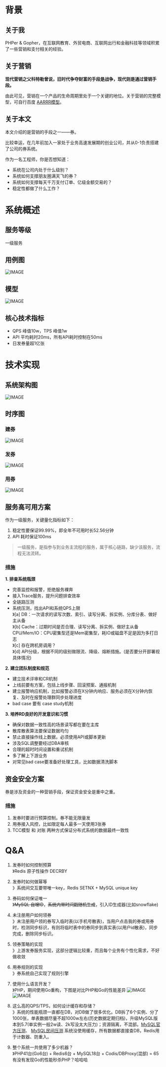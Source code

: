 # 背景
## 关于我
PHPer & Gopher，在互联网教育、外贸电商、互联网出行和金融科技等领域积累了一些营销和支付相关的经验。

## 关于营销
**现代营销之父科特勒曾说，旧时代争夺财富的手段是战争，现代则是通过营销手段。**

由此可见，营销在一个产品的生命周期里处于一个关键的地位。关于营销的完整模型，可自行百度 [AARRR模型](https://baike.baidu.com/item/AARRR/6962373?fr=aladdin)。

## 关于本文
本文介绍的是营销的手段之一——券。

比较幸运，在几年前加入一家处于业务高速发展期的创业公司，并从0-1负责搭建了公司的券系统。

作为一名工程师，你是否想知道：
- 系统在公司内处于什么级别？
- 系统如何支撑朋友圈满天飞的券？
- 系统如何支撑每天千万支付订单、亿级金额交易的？
- 稳定性都做了什么工作？

# 系统概述
## 服务等级
一级服务

## 用例图
![IMAGE](resources/D351F0E2207AB9732EB9A0C4DCEEAB6B.jpg)

## 模型
![IMAGE](resources/8C25693BE8EDF689DEA30A609B1AB6CD.jpg)

## 核心技术指标
- QPS 峰值10w，TPS 峰值1w
- API 平均耗时20ms，所有API耗时控制在50ms
- 日发券量超1亿张

# 技术实现
## 系统架构图
![IMAGE](resources/9BD419C47DBD53431809EF7DA9F1B514.jpg)

## 时序图
### 建券
![IMAGE](resources/859A2562737B8E889524F4840823B56A.jpg)

### 发券
![IMAGE](resources/6954ED591B6CF528273E36D2B8E9C367.jpg)

### 用券
![IMAGE](resources/A281A6D8F7D3DDB6B90EC7649F451FD3.jpg)

## 服务高可用方案
作为一级服务，关键量化指标如下：
1. 稳定性要保证99.99%，即全年不可用时长52.56分钟
1. API 耗时保证100ms

> 一级服务，是指参与到业务主流程的服务，属于核心链路，缺少该服务，流程无法流转。

### 措施
**1. 排查系统瓶颈**
- 完善监控和报警，拒绝服务裸奔
- 接入Trace服务，提升问题排查效率
- 全链路压测
- 系统压测，找出API和系统QPS上限  
》[a] DB：一次请求的读写次数、索引、读写分离、拆实例、分库分表、做好主从备  
》[b] Cache：过期时间是否合理、读写分离、拆实例、做好主从备
 CPU/Mem/IO：CPU密集型还是Mem密集型，耗IO或磁盘不足是因为多打日志  
》[c] 存在跨机房调用？  
》[d] API分级，根据不同的级别做限流、降级、熔断措施。(是否要分开部署视具体情况)  

**2. 建立团队制度和规范**
- 建立技术评审和CR机制
- 上线前要有方案，包括上线步骤、回滚预案、通报机制
- 建立报警响应机制，比如报警必须在X分钟内响应、服务必须在X分钟内恢复、及时在报警处理群同步处理进度
- bad case 要有 case study机制


**3. 培养RD良好的开发意识和习惯**
- 确保对数据一致性高的场景读写都在要在主库
- 散库散表算法要保证数据均匀
- 禁止直接操作线上数据，必须使用API或脚本更新
- 涉及SQL调整要经过DBA审核
- 合理的超时时间设置和重试机制
- 多了解上下游业务
- 对常见bad case要准备好处理工具，比如数据清洗脚本

## 资金安全方案
券是涉及资金的一种营销手段，保证资金安全是重中之重。

### 措施
1. 发券时要进行预算控制，券不能无限量发
2. 用券接入风控，比如限定每人最多一天使用3张券
3. TCC模型 和 对账 两种方式保证分布式系统的数据最终一致性

# Q&A
1. 发券时如何控制预算  
》Redis 原子性操作 DECRBY

2. 发券时如何做幂等  
》系统间交互要带唯一key，Redis SETNX + MySQL unique key

2. 券码如何保证唯一  
》~~MySQL 自增ID~~，~~系统内带时间戳随机生成~~，引入ID生成器(比如snowflake)

3. 未注册用户如何领券  
》未注册用户领的券写入临时表(以手机号散表)，当用户点击我的券或用券时，检测同步标识，有则将临时表中的券同步到真实表(以用户id散表)，同步完成，删除同步标识。

4. 领券策略的实现  
》上游发券服务实现，这部分逻辑比较重，而且每个业务有个性化需求，不好做收敛

5. 用券规则的实现  
》券系统自己实现了规则引擎

6. 使用什么语言开发？  
》PHP，期间使用Go重构，下图是对比PHP和Go的性能差异
![IMAGE](resources/80FE517704CDC950FAE69C3DF597C340.jpg)
![IMAGE](resources/84111488BCE69D57CD2CEC2FA7ADF485.jpg)

7. 这么高的QPS/TPS，如何设计缓存和存储？  
》系统的性能瓶颈一直都在DB，对DB做了很多优化。DB拆了6个实例、分了1000张，单表数据尽量不超1000w左右(历史数据定期归档)，升级MySQL版本到5.7(单实例一般2w读、2k写没太大压力)；资源隔离，不混部。[MySQL官方压测]( https://www.mysql.com/why-mysql/benchmarks/)、 [MySQL民间压测](http://dimitrik.free.fr/blog/archives/2013/09/mysql-performance-reaching-500k-qps-with-mysql-57.html) 
系统没使用缓存，所有数据都直接查DB，Redis用于计数器、防重入。

9. 整个系统一共使用了多少机器？  
》PHP41台(Go6台) + Redis6台 + MySQL18台 + Codis/DBProxy(混部) = 65  
有没有发现Go的性能秒杀PHP？哈哈哈
